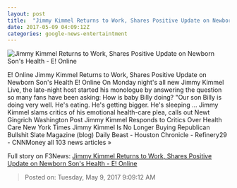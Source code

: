 ```yaml
---
layout: post
title:  "Jimmy Kimmel Returns to Work, Shares Positive Update on Newborn Son's Health - E! Online"
date: 2017-05-09 04:09:12Z
categories: google-news-entertaintment
---
```


![Jimmy Kimmel Returns to Work, Shares Positive Update on Newborn Son's Health - E! Online](http://akns-images.eonline.com/eol_images/Entire_Site/201741/rs_600x600-170501210419-600-jimmy-kimmel-family-mv-5117.jpg?downsize=450:*&crop=450:350;left,top)

E! Online Jimmy Kimmel Returns to Work, Shares Positive Update on Newborn Son's Health E! Online On Monday night's all new Jimmy Kimmel Live, the late-night host started his monologue by answering the question so many fans have been asking: How is baby Billy doing? "Our son Billy is doing very well. He's eating. He's getting bigger. He's sleeping ... Jimmy Kimmel slams critics of his emotional health-care plea, calls out Newt Gingrich Washington Post Jimmy Kimmel Responds to Critics Over Health Care New York Times Jimmy Kimmel Is No Longer Buying Republican Bullshit Slate Magazine (blog) Daily Beast - Houston Chronicle - Refinery29 - CNNMoney all 103 news articles »


Full story on F3News: [Jimmy Kimmel Returns to Work, Shares Positive Update on Newborn Son's Health - E! Online](http://www.f3nws.com/n/dmaBXD)

> Posted on: Tuesday, May 9, 2017 9:09:12 AM
